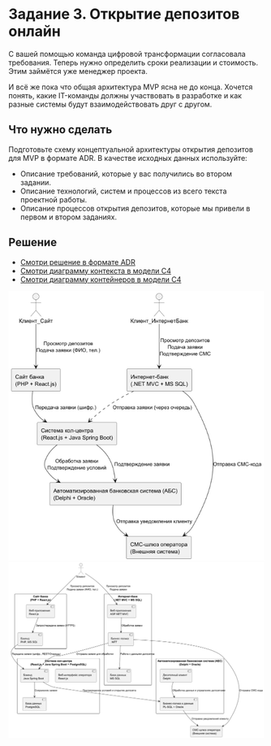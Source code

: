 # Задание 3. Открытие депозитов онлайн
 
С вашей помощью команда цифровой трансформации согласовала требования. Теперь нужно определить сроки реализации и стоимость. Этим займётся уже менеджер проекта.

И всё же пока что общая архитектура MVP ясна не до конца. Хочется понять, какие IT-команды должны участвовать в разработке и как разные системы будут взаимодействовать друг с другом.

## Что нужно сделать

Подготовьте схему концептуальной архитектуры открытия депозитов для MVP в формате ADR. В качестве исходных данных используйте:
- Описание требований, которые у вас получились во втором задании.
- Описание технологий, систем и процессов из всего текста проектной работы.
- Описание процессов открытия депозитов, которые мы привели в первом и втором заданиях.

## Решение

- [Смотри решение в формате ADR](./ADR.md)
- [Смотри диаграмму контекста в модели C4](./c4-context-schema.puml)
- [Смотри диаграмму контейнеров в модели C4](./c4-container-schema.puml)


![Диаграмма контекста в модели C4](./c4-context-schema.png)
![Диаграмма контейнеров в модели C4](./c4-container-schema.png)
